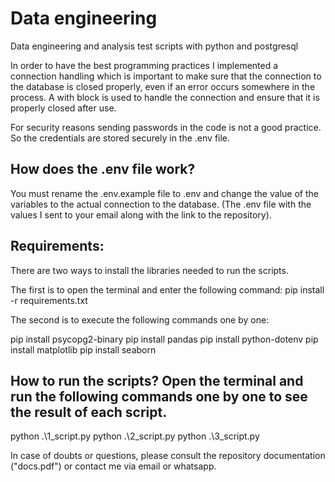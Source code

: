 # Data engineering
Data engineering and analysis test scripts with python and postgresql

In order to have the best programming practices I implemented a connection handling which is important to make sure that the connection to the database is closed properly, even if an error occurs somewhere in the process. A with block is used to handle the connection and ensure that it is properly closed after use.

For security reasons sending passwords in the code is not a good practice. So the credentials are stored securely in the .env file.

## How does the .env file work?
You must rename the .env.example file to .env and change the value of the variables to the actual connection to the database. (The .env file with the values I sent to your email along with the link to the repository).

## Requirements:

There are two ways to install the libraries needed to run the scripts.

The first is to open the terminal and enter the following command:
pip install -r requirements.txt

The second is to execute the following commands one by one:

pip install psycopg2-binary
pip install pandas
pip install python-dotenv
pip install matplotlib
pip install seaborn

## How to run the scripts? Open the terminal and run the following commands one by one to see the result of each script.
python .\1_script.py
python .\2_script.py
python .\3_script.py

In case of doubts or questions, please consult the repository documentation ("docs.pdf") or contact me via email or whatsapp.
